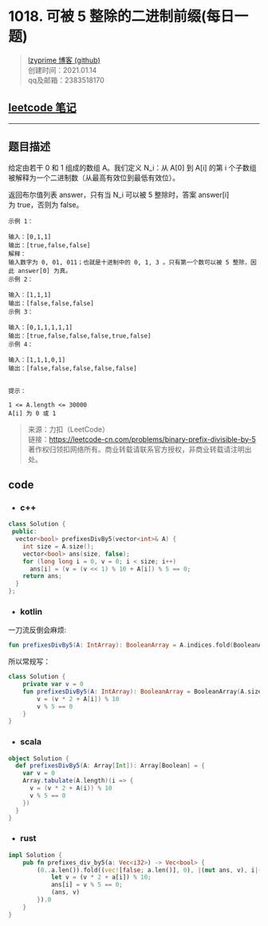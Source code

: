 # 1018. 可被 5 整除的二进制前缀(每日一题)

> [lzyprime 博客 (github)](https://lzyprime.github.io)   
> 创建时间：2021.01.14  
> qq及邮箱：2383518170  

## [leetcode 笔记](https://lzyprime.github.io/leetcode/leetcode)

---

## 题目描述

给定由若干 0 和 1 组成的数组 A。我们定义 N_i：从 A[0] 到 A[i] 的第 i 个子数组被解释为一个二进制数（从最高有效位到最低有效位）。

返回布尔值列表 answer，只有当 N_i 可以被 5 整除时，答案 answer[i] 为 true，否则为 false。

```
示例 1：

输入：[0,1,1]
输出：[true,false,false]
解释：
输入数字为 0, 01, 011；也就是十进制中的 0, 1, 3 。只有第一个数可以被 5 整除，因此 answer[0] 为真。
示例 2：

输入：[1,1,1]
输出：[false,false,false]
示例 3：

输入：[0,1,1,1,1,1]
输出：[true,false,false,false,true,false]
示例 4：

输入：[1,1,1,0,1]
输出：[false,false,false,false,false]
 

提示：

1 <= A.length <= 30000
A[i] 为 0 或 1
```

> 来源：力扣（LeetCode）  
> 链接：https://leetcode-cn.com/problems/binary-prefix-divisible-by-5  
> 著作权归领扣网络所有。商业转载请联系官方授权，非商业转载请注明出处。  

## code

- ### c++

```c++
class Solution {
 public:
  vector<bool> prefixesDivBy5(vector<int>& A) {
    int size = A.size();
    vector<bool> ans(size, false);
    for (long long i = 0, v = 0; i < size; i++)
      ans[i] = (v = (v << 1) % 10 + A[i]) % 5 == 0;
    return ans;
  }
};
```

- ### kotlin

一刀流反倒会麻烦:

```kotlin
fun prefixesDivBy5(A: IntArray): BooleanArray = A.indices.fold(BooleanArray(A.size){false} to 0) {(ans, v), i -> with((v * 2 + A[i]) % 10) { ans.apply { this[i] = this@with % 5 == 0 } to this } }.first
```

所以常规写：

```kotlin
class Solution {
    private var v = 0
    fun prefixesDivBy5(A: IntArray): BooleanArray = BooleanArray(A.size) { i ->
        v = (v * 2 + A[i]) % 10
        v % 5 == 0
    }
}
```

- ### scala

```scala
object Solution {
  def prefixesDivBy5(A: Array[Int]): Array[Boolean] = {
    var v = 0
    Array.tabulate(A.length)(i => {
      v = (v * 2 + A(i)) % 10
      v % 5 == 0
    })
  }
}
```

- ### rust

```rust
impl Solution {
    pub fn prefixes_div_by5(a: Vec<i32>) -> Vec<bool> {
        (0..a.len()).fold((vec![false; a.len()], 0), |(mut ans, v), i|{
            let v = (v * 2 + a[i]) % 10;
            ans[i] = v % 5 == 0;
            (ans, v)
        }).0
    }
}
```